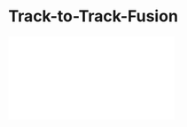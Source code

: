 # Track-to-Track-Fusion

![example image](results/scenario1/KF_tracking_and_fusion_under_error_independence_assumption.pdf?raw=true)
